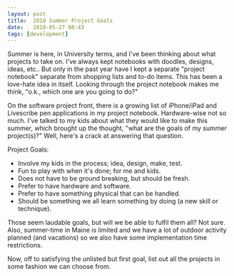 ```yaml
---
layout: post
title:  2010 Summer Project Goals
date:   2010-05-27 08:43
tags: [development] 
---
```

Summer is here, in University terms, and I've been thinking about what projects to take on. I've always kept notebooks with doodles, designs, ideas, etc.. But only in the past year have I kept a separate "project notebook" separate from shopping lists and to-do items. This has been a love-hate idea in itself. Looking through the project notebook makes me think, "o.k., which one are you going to do?"

On the software project front, there is a growing list of iPhone/iPad and Livescribe pen applications in my project notebook. Hardware-wise not so much. I've talked to my kids about what they would like to make this summer, which brought up the thought, "what are the goals of my summer project(s)?" Well, here's a crack at answering that question.

Project Goals:

* Involve my kids in the process; idea, design, make, test.
* Fun to play with when it's done; for me and kids.
* Does not have to be ground breaking, but should be fresh.
* Prefer to have hardware and software.
* Prefer to have something physical that can be handled.
* Should be something we all learn something by doing (a new skill or technique).

Those seem laudable goals, but will we be able to fulfil them all? Not sure.
Also, summer-time in Maine is limited and we have a lot of outdoor activity planned (and vacations) so we also have some implementation time restrictions.

Now, off to satisfying the unlisted but first goal, list out all the projects in some fashion we can choose from.
